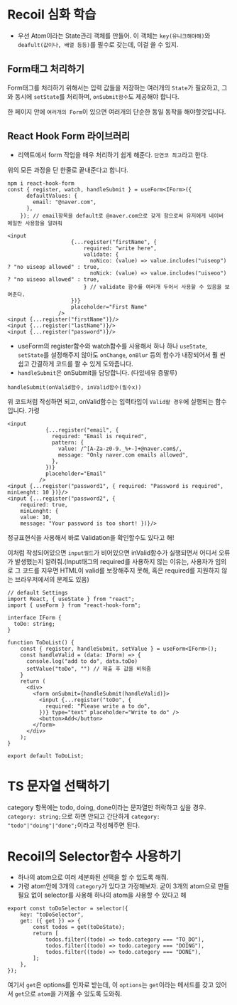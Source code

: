 # Recoil 심화 학습
- 우선 Atom이라는 State관리 객체를 만들어. 이 객체는 `key(유니크해야해)`와 `deafult(값이나, 배열 등등)`를 필수로 갖는데, 이걸 쓸 수 있지.

## Form태그 처리하기

Form태그를 처리하기 위해서는 입력 값들을 저장하는 여러개의 `State`가 필요하고, 그와 동시에 `setState`를 처리하며, `onSubmit함수`도 제공해야 합니다.

한 페이지 안에 `여러개의 Form`이 있으면 여러개의 단순한 동일 동작을 해야할것입니다.

## React Hook Form 라이브러리

-   리액트에서 form 작업을 매우 처리하기 쉽게 해준다. `단연코 최고`라고 한다.

위의 모든 과정을 단 한줄로 끝내준다고 합니다.

```
npm i react-hook-form
const { register, watch, handleSubmit } = useForm<IForm>({
      defaultValues: {
        email: "@naver.com",
      },
    }); // email항목을 default로 @naver.com으로 갖게 함으로써 유저에게 네이버 메일만 사용함을 알려줘

<input
                    {...register("firstName", {
                        required: "write here",
                        validate: {
                          noNico: (value) => value.includes("uiseop") ? "no uiseop allowed" : true,
                          noNick: (value) => value.includes("uiseoo") ? "no uiseoo allowed" : true,
                        } // validate 함수를 여러개 두어서 사용할 수 있음을 보여준다.
                    })}
                    placeholder="First Name"
                />
<input {...register("firstName")}/>
<input {...register("lastName")}/>
<input {...register("password")}/>
```

-   useForm의 register함수와 watch함수를 사용해서 하나 하나 `useState`, `setState`를 설정해주지 않아도 `onChange`, `onBlur` 등의 함수가 내장되어서 훨 씬 쉽고 간결하게 코드를 짤 수 있게 도와줍니다.
-   `handleSubmit`은 onSubmit을 담당합니다. (다있네유 증말루)

```
handleSubmit(onValid함수, inValid함수(필수x))
```

위 코드처럼 작성하면 되고, onValid함수는 입력타입이 `Valid할 경우`에 실행되는 함수입니다.
가령

```
<input
            {...register("email", {
              required: "Email is required",
              pattern: {
                value: /^[A-Za-z0-9._%+-]+@naver.com$/,
                message: "Only naver.com emails allowed",
              },
            })}
            placeholder="Email"
          />
<input {...register("password1", { required: "Password is required", minLenght: 10 })}/>
<input {...register("password2", { 
    required: true, 
    minLenght: {
    value: 10,
    message: "Your password is too short! })}/>
```
정규표현식을 사용해서 바로 Validation을 확인할수도 있다고 해!

이처럼 작성되어있으면 `input필드`가 비어있으면 inValid함수가 실행되면서 어디서 오류가 발생했는지 알려줘.(Input태그의 required를 사용하지 않는 이유는, 사용자가 임의로 그 코드를 지우면 HTML이 valid를 보장해주지 못해, 혹은 required를 지원하지 않는 브라우저에서의 문제도 있음)


```
// default Settings
import React, { useState } from "react";
import { useForm } from "react-hook-form";

interface IForm {
  toDo: string;
}

function ToDoList() {
    const { register, handleSubmit, setValue } = useForm<IForm>();
    const handleValid = (data: IForm) => {
      console.log("add to do", data.toDo)
      setValue("toDo", "") // 제출 후 값을 비워줌
    }
    return (
      <div>
        <form onSubmit={handleSubmit(handleValid)}>
          <input {...register("toDo", {
            required: "Please write a to do",
          })} type="text" placeholder="Write to do" />
          <button>Add</button>
        </form>
      </div>
    );
}

export default ToDoList;
```

# TS 문자열 선택하기
category 항목에는 todo, doing, done이라는 문자열만 허락하고 싶을 경우. `category: string;`으로 하면 안되고 간단하게 `category: "todo"|"doing"|"done";`이라고 작성해주면 된다.

# Recoil의 Selector함수 사용하기
- 하나의 atom으로 여러 세분화된 선택을 할 수 있도록 해줘.
- 가령 atom안에 3개의 `category`가 있다고 가정해보자. 굳이 3개의 atom으로 만들 필요 없이 selector를 사용해 하나의 atom을 사용할 수 있다고 해

```
export const toDoSelector = selector({
    key: "toDoSelector",
    get: ({ get }) => {
        const todos = get(toDoState);
        return [
            todos.filter((todo) => todo.category === "TO_DO"),
            todos.filter((todo) => todo.category === "DOING"),
            todos.filter((todo) => todo.category === "DONE"),
        ];
    },
});
```
여기서 `get`은 options를 인자로 받는데, 이 `options`는 `get`이라는 메서드를 갖고 있어서 `get`으로 `atom`을 가져올 수 있도록 도와줘. 